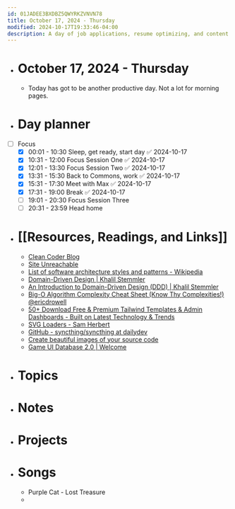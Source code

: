 ```yaml
---
id: 01JADEE3BXDBZ5QWYRKZVNVN78
title: October 17, 2024 - Thursday
modified: 2024-10-17T19:33:46-04:00
description: A day of job applications, resume optimizing, and content creation
---
```

- # October 17, 2024 - Thursday
	- Today has got to be another productive day. Not a lot for morning pages.

- # Day planner
- [ ] Focus
	- [x] 00:01 - 10:30 Sleep, get ready, start day ✅ 2024-10-17
	- [x] 10:31 - 12:00 Focus Session One ✅ 2024-10-17
	- [x] 12:01 - 13:30 Focus Session Two ✅ 2024-10-17
	- [x] 13:31 - 15:30 Back to Commons, work ✅ 2024-10-17
	- [x] 15:31 - 17:30 Meet with Max ✅ 2024-10-17
	- [x] 17:31 - 19:00 Break ✅ 2024-10-17
	- [ ] 19:01 - 20:30 Focus Session Three
	- [ ] 20:31 - 23:59 Head home

- # [[Resources, Readings, and Links]]
	- [Clean Coder Blog](https://blog.cleancoder.com/uncle-bob/2012/08/13/the-clean-architecture.html)
	- [Site Unreachable](https://herbertograca.com/2017/07/03/the-software-architecture-chronicles/)
	- [List of software architecture styles and patterns - Wikipedia](https://en.wikipedia.org/wiki/List_of_software_architecture_styles_and_patterns)
	- [Domain-Driven Design | Khalil Stemmler](https://khalilstemmler.com/articles/categories/domain-driven-design/)
	- [An Introduction to Domain-Driven Design (DDD) | Khalil Stemmler](https://khalilstemmler.com/articles/domain-driven-design-intro/)
	- [Big-O Algorithm Complexity Cheat Sheet (Know Thy Complexities!) @ericdrowell](https://www.bigocheatsheet.com/)
	- [50+ Download Free & Premium Tailwind Templates & Admin Dashboards - Built on Latest Technology & Trends](https://tailwindcsstemplates.com/?ref=dailydev)
	- [SVG Loaders - Sam Herbert](https://samherbert.net/svg-loaders/)
	- [GitHub - syncthing/syncthing at dailydev](https://github.com/syncthing/syncthing?ref=dailydev)
	- [Create beautiful images of your source code](https://chalk.ist/?ref=dailydev)
	- [Game UI Database 2.0 | Welcome](https://www.gameuidatabase.com/index.php?ref=dailydev)

- # Topics

- # Notes

- # Projects

- # Songs
	- Purple Cat - Lost Treasure
	- 